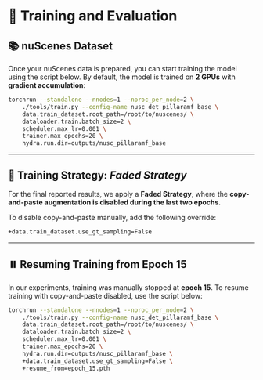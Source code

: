# 🚀 Training and Evaluation

## 📚 nuScenes Dataset

Once your nuScenes data is prepared, you can start training the model using the script below. By default, the model is trained on **2 GPUs** with **gradient accumulation**:

```bash
torchrun --standalone --nnodes=1 --nproc_per_node=2 \
    ./tools/train.py --config-name nusc_det_pillaramf_base \
    data.train_dataset.root_path=/root/to/nuscenes/ \
    dataloader.train.batch_size=2 \
    scheduler.max_lr=0.001 \
    trainer.max_epochs=20 \
    hydra.run.dir=outputs/nusc_pillaramf_base
```

---

## 🎯 Training Strategy: *Faded Strategy*

For the final reported results, we apply a **Faded Strategy**, where the **copy-and-paste augmentation is disabled during the last two epochs**.

To disable copy-and-paste manually, add the following override:

```bash
+data.train_dataset.use_gt_sampling=False
```

---

## ⏸️ Resuming Training from Epoch 15

In our experiments, training was manually stopped at **epoch 15**. To resume training with copy-and-paste disabled, use the script below:

```bash
torchrun --standalone --nnodes=1 --nproc_per_node=2 \
    ./tools/train.py --config-name nusc_det_pillaramf_base \
    data.train_dataset.root_path=/root/to/nuscenes/ \
    dataloader.train.batch_size=2 \
    scheduler.max_lr=0.001 \
    trainer.max_epochs=20 \
    hydra.run.dir=outputs/nusc_pillaramf_base \
    +data.train_dataset.use_gt_sampling=False \
    +resume_from=epoch_15.pth
```
